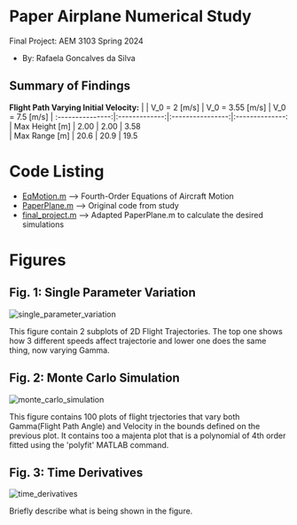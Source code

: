 # Paper Airplane Numerical Study
  Final Project: AEM 3103 Spring 2024

  - By: Rafaela Goncalves da Silva

  ## Summary of Findings
  **Flight Path Varying Initial Velocity:**
  |                | V_0 = 2 [m/s] | V_0 = 3.55 [m/s] | V_0 = 7.5 [m/s] |
  :---------------:|:-------------:|:----------------:|:--------------:
  | Max Height [m] |     2.00      |       2.00       |     3.58      
  | Max Range [m]  |     20.6      |       20.9       |     19.5     

  # Code Listing
  - [EqMotion.m](https://github.com/gonal002/AEM3103/blob/adf1484c6375420a543d85aa3ff47d8254ffd786/EqMotion.m) --> Fourth-Order Equations of Aircraft Motion
  - [PaperPlane.m](https://github.com/gonal002/AEM3103/blob/4e11cbc5770e34cbc52dfcc1889a9921612532f1/PaperPlane.m) --> Original code from study
  - [final_project.m](https://github.com/gonal002/AEM3103/blob/0aba278d9aaa581f2f4b4300cc929e7bbf92dc80/final_project.m) --> Adapted PaperPlane.m to calculate the desired simulations

  # Figures

  ## Fig. 1: Single Parameter Variation
  ![single_parameter_variation](https://github.com/gonal002/AEM3103/assets/167819730/d019e017-c8cf-4695-935c-72e6a452ae40)

  This figure contain 2 subplots of 2D Flight Trajectories. The top one shows how 3 different speeds affect trajectorie and lower one does the same thing, now varying Gamma.

  ## Fig. 2: Monte Carlo Simulation
  ![monte_carlo_simulation](https://github.com/gonal002/AEM3103/assets/167819730/b6077c43-7fc6-445d-ae6b-0d153bfc205d)

  This figure contains 100 plots of flight trjectories that vary both Gamma(Flight Path Angle) and Velocity in the bounds defined on the previous plot. It contains too a majenta plot that is a polynomial of 4th order fitted using the 'polyfit' MATLAB command. 

  ## Fig. 3: Time Derivatives 
  ![time_derivatives](https://github.com/gonal002/AEM3103/assets/167819730/9e6a9d83-55ac-4179-b143-50a16467fc3b)

 Briefly describe what is being shown in the figure.
